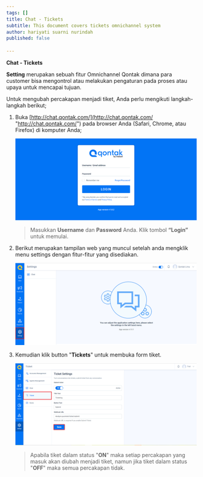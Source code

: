```yaml
---
tags: []
title: Chat - Tickets
subtitle: This document covers tickets omnichannel system
author: hariyati suarni nurindah
published: false

---
```

**Chat - Tickets**

**Setting** merupakan sebuah fitur Omnichannel Qontak dimana para customer bisa mengontrol atau melakukan pengaturan pada proses atau upaya untuk mencapai tujuan.

Untuk mengubah percakapan menjadi tiket, Anda perlu mengikuti langkah-langkah berikut;

1. Buka [http://chat.qontak.com/](http://chat.qontak.com/ "http://chat.qontak.com/") pada browser Anda (Safari, Chrome, atau Firefox) di komputer Anda;

   ![](/uploads/login-qontak-c.png)

   > Masukkan **Username** dan **Password** Anda. Klik tombol **“Login”** untuk memulai.
2. Berikut merupakan tampilan web yang muncul setelah anda mengklik menu settings dengan fitur-fitur yang disediakan.

   ![](/uploads/setting.PNG)
3. Kemudian klik button "**Tickets**" untuk membuka form tiket.

   ![](/uploads/tiketcrm.PNG)

   > Apabila tiket dalam status "**ON**" maka setiap percakapan yang masuk akan diubah menjadi tiket, namun jika tiket dalam status "**OFF**" maka semua percakapan tidak.